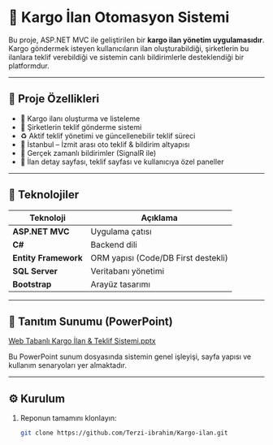 # 🚚 Kargo İlan Otomasyon Sistemi

Bu proje, ASP.NET MVC ile geliştirilen bir **kargo ilan yönetim uygulamasıdır**.  
Kargo göndermek isteyen kullanıcıların ilan oluşturabildiği, şirketlerin bu ilanlara teklif verebildiği ve sistemin canlı bildirimlerle desteklendiği bir platformdur.

---

## 🔧 Proje Özellikleri

- 📌 Kargo ilanı oluşturma ve listeleme
- 💼 Şirketlerin teklif gönderme sistemi
- ♻️ Aktif teklif yönetimi ve güncellenebilir teklif süreci
- 📍 İstanbul – İzmit arası oto teklif & bildirim altyapısı
- 🔔 Gerçek zamanlı bildirimler (SignalR ile)
- 📄 İlan detay sayfası, teklif sayfası ve kullanıcıya özel paneller

---

## 🧱 Teknolojiler

| Teknoloji         | Açıklama                           |
|------------------|------------------------------------|
| **ASP.NET MVC**   | Uygulama çatısı                    |
| **C#**            | Backend dili                       |
| **Entity Framework** | ORM yapısı (Code/DB First destekli) |
| **SQL Server**    | Veritabanı yönetimi                |
| **Bootstrap**     | Arayüz tasarımı                    |

---

## 📄 Tanıtım Sunumu (PowerPoint)

[Web Tabanlı Kargo İlan & Teklif Sistemi.pptx](https://github.com/user-attachments/files/21607050/Web.Tabanli.Kargo.Ilan.Teklif.Sistemi.pptx)

Bu PowerPoint sunum dosyasında sistemin genel işleyişi, sayfa yapısı ve kullanım senaryoları yer almaktadır.

---

## ⚙️ Kurulum

1. Reponun tamamını klonlayın:
   ```bash
   git clone https://github.com/Terzi-ibrahim/Kargo-ilan.git
